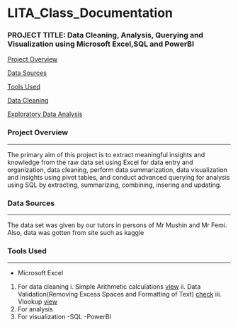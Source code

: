 # LITA_Class_Documentation

### PROJECT TITLE: Data Cleaning, Analysis, Querying and Visualization using Microsoft Excel,SQL and PowerBI

[Project Overview](#project-overview)

[Data Sources](#data-sources)

[Tools Used](#tools-used)

[Data Cleaning](#data-cleaning)

[Exploratory Data Analysis](#exploratory-data-analysis)

### Project Overview
---
The primary aim of this project is to extract meaningful insights and knowledge from the raw data set using Excel for data entry and organization, data cleaning, perform data summarization, data visualization and insights using pivot tables, and conduct advanced querying for analysis using SQL by extracting, summarizing, combining, insering and updating.

### Data Sources
---
The data set was given by our tutors in persons of Mr Mushin and Mr Femi. Also, data was gotten from site such as kaggle

### Tools Used
---
- Microsoft Excel
1. For data cleaning
  i. Simple Arithmetic calculations [view](https://docs.google.com/spreadsheets/d/1dfztYuF8bpYCgHDVIgtoTa1yXnY-c14D/edit?gid=849939821#gid=849939821)
 ii. Data Validation(Removing Excess Spaces and Formatting of Text) [check](https://docs.google.com/spreadsheets/d/1vDIJYzXy4EPV8nN9usfVoX8brf01SOYZ/edit?gid=268669386#gid=268669386)
iii. Vlookup [view](https://docs.google.com/spreadsheets/d/13k_nWP8FeQZcpaEZffDgc16rO0sSgf1J/edit?gid=2120189425#gid=2120189425)
3. For analysis
4. For visualization
-SQL
-PowerBI
